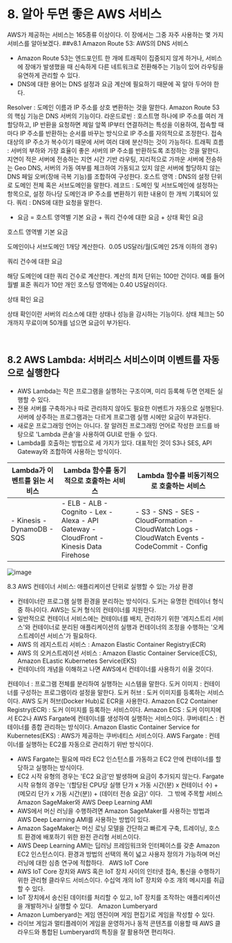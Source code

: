 # 8. 알아 두면 좋은 AWS 서비스
AWS가 제공하는 서비스는 165종류 이상이다. 이 장에서는 그중 자주 사용하는 몇 가지 서비스를 알아보겠다.
##v8.1 Amazon Route 53: AWS의 DNS 서비스
- Amazon Route 53는 엔드포인트 한 개에 트래픽이 집중되지 않게 하거나, 서비스에 장애가 발생했을 때 신속하게 다른 네트워크로 전환해주는 기능이 있어 라우팅을 유연하게 관리할 수 있다.
- DNS에 대한 용어는 DNS 설정과 요금 계산에 필요하기 때문에 꼭 알아 두어야 한다.

Resolver : 도메인 이름과 IP 주소를 상호 변환하는 것을 말한다. Amazon Route 53의 핵심 기능은 DNS 서버의 기능이다.
라운드로빈 : 호스트명 하나에 IP 주소를 여러 개 할당하고, IP 반환을 요청하면 제일 앞쪽 IP부터 연결하려는 특성을 이용하여, 접속할 때마다 IP 주소를 반환하는 순서를 바꾸는 방식으로 IP 주소를 자의적으로 조정한다. 접속 대상의 IP 주소가 복수이기 때문에 서버 여러 대에 분산하는 것이 가능하다.
트래픽 흐름 : 서버의 부하와 가장 효율이 좋은 서버의 IP 주소를 반환하도록 조정하는 것을 말한다. 지연이 적은 서버에 전송하는 지연 시간 기반 라우팅, 지리적으로 가까운 서버에 전송하는 Geo DNS, 서버의 가동 여부를 체크하여 가동되고 있지 않은 서버에 할당하지 않는 DNS 페일 오버(장애 극복 기능)를 조합하여 구성한다.
호스트 영역 : DNS의 설정 단위로 도메인 전체 혹은 서브도메인을 말한다.
레코드 : 도메인 및 서브도메인에 설정하는 항목으로, 설정 하나당 도메인과 IP 주소를 변환하기 위한 내용이 한 개씩 기록되어 있다.
쿼리 : DNS에 대한 요청을 말한다.

- 요금 = 호스트 영역별 기본 요금 + 쿼리 건수에 대한 요금 + 상태 확인 요금

호스트 영역별 기본 요금

도메인이나 서브도메인 1개당 계산한다. 
0.05 US달러/월(도메인 25개 이하의 경우)


쿼리 건수에 대한 요금

해당 도메인에 대한 쿼리 건수로 계산한다. 계산의 최저 단위는 100만 건이다.
예를 들어 월별 표준 쿼리가 10만 개인 호스팅 영역에는 0.40 US달러이다.


상태 확인 요금

상태 확인이란 서버의 리소스에 대한 상태나 성능을 감시하는 기능이다. 상태 체크는 50개까지 무료이며 50개를 넘으면 요금이 부가된다.



 
## 8.2 AWS Lambda: 서버리스 서비스이며 이벤트를 자동으로 실행한다
- AWS Lambda는 작은 프로그램을 실행하는 구조이며, 미리 등록해 두면 언제든 실행할 수 있다.
- 전용 서버를 구축하거나 따로 관리하지 않아도 필요한 이벤트가 자동으로 실행된다. 서버에 상주하는 프로그램과는 다르게 프로그램 실행 시에만 요금이 부과된다.
- 새로운 프로그래밍 언어는 아니다. 잘 알려진 프로그래밍 언어로 작성한 코드를 바탕으로 'Lambda 콘솔'을 사용하여 GUI로 만들 수 있다.
- Lambda를 호출하는 방법으로 세 가지가 있다. 대표적인 것이 S3나 SES, API Gateway와 조합하여 사용하는 방식이다.
  

| Lambda가 이벤트를  읽는 서비스 | Lambda 함수를 동기적으로 호출하는 서비스                                               | Lambda 함수를  비동기적으로 호출하는 서비스                                                   |
|--------------------------------|----------------------------------------------------------------------------------------|-----------------------------------------------------------------------------------------------|
| - Kinesis - DynamoDB - SQS     | - ELB - ALB - Cognito - Lex - Alexa - API Gateway - CloudFront - Kinesis Data Firehose | - S3 - SNS - SES - CloudFormation - CloudWatch Logs - CloudWatch Events - CodeCommit - Config |

![image](https://github.com/user-attachments/assets/d420da62-122f-41a8-bdcf-5a3736bc129f)

8.3 AWS 컨테이너 서비스: 애플리케이션 단위로 실행할 수 있는 가상 환경
- 컨테이너란 프로그램 실행 환경을 분리하는 방식이다. 도커는 유명한 컨테이너 형식 중 하나이다. AWS는 도커 형식의 컨테이너를 지원한다.
- 일반적으로 컨테이너 서비스에는 컨테이너를 배치, 관리하기 위한 '레지스트리 서비스'와 컨테이너로 분리된 애플리케이션의 실행과 컨테이너의 조정을 수행하는 '오케스트레이션 서비스'가 필요하다.
- AWS 의 레지스트리 서비스 : Amazon Elastic Container Registry(ECR)
- AWS 의 오커스트레이션 서비스 : Amazon Elastic Container Service(ECS), Amazon ELastic Kubernetes Service(EKS)
- 컨테이너의 개념을 이해하고 나면 AWS에서 컨테이너를 사용하기 쉬울 것이다.

컨테이너 : 프로그램 전체를 분리하여 실행하는 시스템을 말한다.
도커 이미지 : 컨테이너를 구성하는 프로그램이라 설정을 말한다.
도커 허브 : 도커 이미지를 등록하는 서비스이다. AWS 도커 허브(Docker Hub)로 ECR을 사용한다.
Amazon EC2 Container Registry(ECR) : 도커 이미지를 등록하는 서비스이다.
Amazon ECS : 도커 이미지에서 EC2나 AWS Fargate에 컨테이너를 생성하여 실행하는 서비스이다.
쿠버네티스 : 컨테이너를 종합 관리하는 방식이다.
Amazon Elastic Container Service for Kubernetes(EKS) : AWS가 제공하는 쿠버네티스 서비스이다.
AWS Fargate : 컨테이너를 실행하는 EC2를 자동으로 관리하기 위반 방식이다.

- AWS Fargate는 필요에 따라 EC2 인스턴스를 가동하고 EC2 안에 컨테이너를 할당하고 실행하는 방식이다.
- EC2 시작 유형의 경우는 'EC2 요금'만 발생하며 요금이 추가되지 않는다. Fargate 시작 유형의 경우는 '(할당된 CPU당 실행 단가 x 가동 시간(분) x 컨테이너 수) + (메모리 단가 x 가동 시간(분)) + (데이터 전송 요금)' 이다.
 
그 밖에 주목할 서비스
Amazon SageMaker와 AWS Deep Learning AMI
- AWS에서 머신 러닝을 수행하려면 Amazon SageMaker를 사용하는 방법과 AWS Deep Learning AMI를 사용하는 방법이 있다.
- Amazon SageMaker는 머신 로닝 모델을 간단하고 빠르게 구축, 트레이닝, 호스트 환경에 배포하기 위한 완전 관리형 서비스이다.
- AWS Deep Learning AMI는 딥러닝 프레임워크와 인터페이스를 갖춘 Amazon EC2 인스턴스이다. 환경과 방법의 선택의 폭이 넓고 사용자 정의가 가능하며 머신 러닝에 대한 심층 연구에 적합하다.
 
AWS IoT Core
- AWS IoT Core 장치와 AWS 혹은 IoT 장치 사이의 인터넷 접속, 통신을 수행하기 위한 관리형 클라우드 서비스이다. 수십억 개의 IoT 장치와 수조 개의 메시지를 취급할 수 있다.
- IoT 장치에서 송신된 데이터를 처리할 수 있고, IoT 장치를 조작하는 애플리케이션을 개발하거나 실행할 수 있다.
 
Amazon Lumberyard
- Amazon Lumberyard는 게임 엔진이며 게임 편집기로 게임을 작성할 수 있다.
- 라이브 게임과 멀티플레이어 게임을 운영하거나 동적 콘텐츠를 이용할 때 AWS 클라우드와 통합된 Lumberyard의 특징을 잘 활용하면 편리하다.
